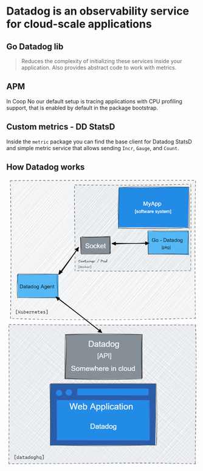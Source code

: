 # Datadog is an observability service for cloud-scale applications

## Go Datadog lib

> Reduces the complexity of initializing
> these services inside your application.
> Also provides abstract code to work with metrics.

## APM

In Coop No our default setup is tracing
applications with CPU profiling support,
that is enabled by default in the package bootstrap.

## Custom metrics - DD StatsD

Inside the `metric` package you can find
the base client for Datadog StatsD and
simple metric service
that allows sending `Incr`, `Gauge`, and `Count`.

## How Datadog works

![diagram_dd_com](dd_com_app.png)
